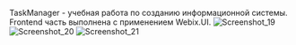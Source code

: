 TaskManager - учебная работа по созданию информационной системы. Frontend часть выполнена с применением Webix.UI.
![Screenshot_19](https://github.com/ElevenIsNot11/TaskManager/assets/138966560/d55ee6a9-7595-482c-b62a-60b3ed921144)
![Screenshot_20](https://github.com/ElevenIsNot11/TaskManager/assets/138966560/1e1c341c-49f3-4d04-8ec8-fd3510ab2f04)
![Screenshot_21](https://github.com/ElevenIsNot11/TaskManager/assets/138966560/4a895b3c-8f31-4dab-be95-b8ce129fd95d)
